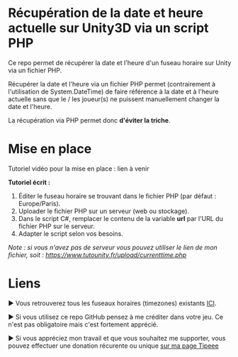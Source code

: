 # Récupération de la date et heure actuelle sur Unity3D via un script PHP

Ce repo permet de récupérer la date et l'heure d'un fuseau horaire sur Unity via un fichier PHP.

Récupérer la date et l'heure via un fichier PHP permet (contrairement à l'utilisation de System.DateTime) de faire référence à la date et à l'heure actuelle sans que le / les joueur(s) ne puissent manuellement changer la date et l'heure.

La récupération via PHP permet donc **d'éviter la triche**.

# Mise en place

Tutoriel vidéo pour la mise en place : lien à venir

**Tutoriel écrit :**

1) Éditer le fuseau horaire se trouvant dans le fichier PHP (par défaut : Europe/Paris).
2) Uploader le fichier PHP sur un serveur (web ou stockage).
3) Dans le script C#, remplacer le contenu de la variable **url** par l'URL du fichier PHP sur le serveur.
4) Adapter le script selon vos besoins.

_Note : si vous n'avez pas de serveur vous pouvez utiliser le lien de mon fichier, soit : https://www.tutounity.fr/upload/currenttime.php_

# Liens

► Vous retrouverez tous les fuseaux horaires (timezones) existants [ICI](http://php.net/manual/fr/timezones.php).

► Si vous utilisez ce repo GitHub pensez à me créditer dans votre jeu. Ce n'est pas obligatoire mais c'est fortement apprécié.

► Si vous appréciez mon travail et que vous souhaitez me supporter, vous pouvez effectuer une donation récurente ou unique [sur ma page Tipeee](https://fr.tipeee.com/tuto-unity-fr)
